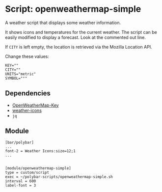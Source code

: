 # Script: openweathermap-simple

A weather script that displays some weather information.

It shows icons and temperatures for the current weather. The script can be easily modified to display a forecast. Look at the commented out line.

If `CITY` is left empty, the location is retrieved via the Mozilla Location API.  

Change these values:
```
KEY=""
CITY=""
UNITS="metric"
SYMBOL="°"
```


## Dependencies

* [OpenWeatherMap-Key](https://openweathermap.org/appid)
* [weather-icons](https://github.com/erikflowers/weather-icons)
* `jq`


## Module

```
[bar/polybar]
...
font-2 = Weather Icons:size=12;1
...


[module/openweathermap-simple]
type = custom/script
exec = ~/polybar-scripts/openweathermap-simple.sh
interval = 600
label-font = 3
```

